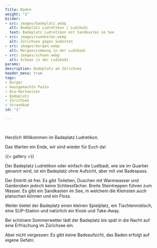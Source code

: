 ```yaml
---
Title: Baden
weight: "1"
bilder:
- src: images/badeplatz.webp
  alt: Badeplatz Ludretikon | Ludibadi
  text: Badeplatz Ludretikon mit Sandkasten im See
- src: images/suedosten.webp
  alt: Zürichsee gegen Südosten
- src: images/morgen.webp
  alt: Morgenstimmung in der Ludibadi
- src: images/schwan.webp
  alt: Schwan in der Ludibadi
params: 
description: Badeplatz am Zürichsee
header_menu: true
tags:
- Burger
- Hausgemachte Pasta
- Bio-Hartweizen
- Badeplatz
- Zürichsee
- Strandbad
id: "1"

---
```

<br/>  

  Herzlich Willkommen im Badeplatz Ludretikon. 

Das Warten ein Ende, wir sind wieder für Euch da! 

{{< gallery  >}}

 Der Badeplatz Ludretikon oder einfach die Ludibadi, wie sie im Quartier genannt wird, ist ein Badeplatz ohne Aufsicht, aber mit viel Badespass. 
 
 Der Eintritt ist frei. Es gibt Toiletten, Duschen mit Warmwasser und 
 Garderoben jedoch keine Schliessfächer. Breite Steintreppen führen zum Wasser. Es gibt ein Sandkasten im See, in welchem die Kleinsten auch planschen können und ein Floss. 
 
 Weiter bietet der Badeplatz einen kleinen Spielplatz, ein Tischtennistisch, eine SUP-Station und natürlich ein Kiosk und Take-Away. 
 
 Bei schönem Sommerwetter lädt der Badeplatz bis spät in die Nacht auf eine Erfrischung im Zürichsee ein. 
 
 Aber nicht vergessen: Es gibt keine Badeaufsicht, das Baden erfolgt auf eigene Gefahr. 